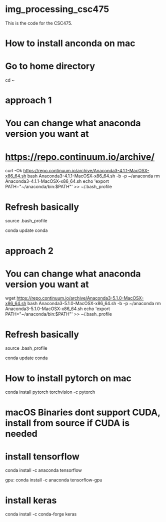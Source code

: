 # img_processing_csc475
This is the code for the CSC475.


# How to install anconda on mac

# Go to home directory
cd ~

# approach 1

# You can change what anaconda version you want at 
# https://repo.continuum.io/archive/
curl -Ok https://repo.continuum.io/archive/Anaconda3-4.1.1-MacOSX-x86_64.sh
bash Anaconda3-4.1.1-MacOSX-x86_64.sh -b -p ~/anaconda
rm Anaconda3-4.1.1-MacOSX-x86_64.sh
echo 'export PATH="~/anaconda/bin:$PATH"' >> ~/.bash_profile 

# Refresh basically
source .bash_profile

conda update conda


# approach 2

# You can change what anaconda version you want at 
wget https://repo.continuum.io/archive/Anaconda3-5.1.0-MacOSX-x86_64.sh
bash Anaconda3-5.1.0-MacOSX-x86_64.sh -b -p ~/anaconda
rm Anaconda3-5.1.0-MacOSX-x86_64.sh
echo 'export PATH="~/anaconda/bin:$PATH"' >> ~/.bash_profile 

# Refresh basically
source .bash_profile

conda update conda


# How to install pytorch on mac

conda install pytorch torchvision -c pytorch 
# macOS Binaries dont support CUDA, install from source if CUDA is needed


# install tensorflow

conda install -c anaconda tensorflow

gpu:
conda install -c anaconda tensorflow-gpu

# install keras

conda install -c conda-forge keras
